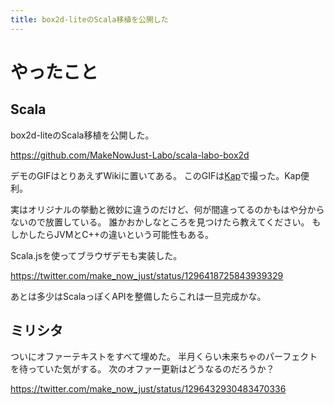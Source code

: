 ```yaml
---
title: box2d-liteのScala移植を公開した
---
```


# やったこと

## Scala

box2d-liteのScala移植を公開した。

<https://github.com/MakeNowJust-Labo/scala-labo-box2d>

デモのGIFはとりあえずWikiに置いてある。
このGIFは[Kap](https://getkap.co)で撮った。Kap便利。

実はオリジナルの挙動と微妙に違うのだけど、何が間違ってるのかもはや分からないので放置している。
誰かおかしなところを見つけたら教えてください。
もしかしたらJVMとC++の違いという可能性もある。

Scala.jsを使ってブラウザデモも実装した。

<https://twitter.com/make_now_just/status/1296418725843939329>

あとは多少はScalaっぽくAPIを整備したらこれは一旦完成かな。

## ミリシタ

ついにオファーテキストをすべて埋めた。
半月くらい未来ちゃのパーフェクトを待っていた気がする。
次のオファー更新はどうなるのだろうか？

<https://twitter.com/make_now_just/status/1296432930483470336>

